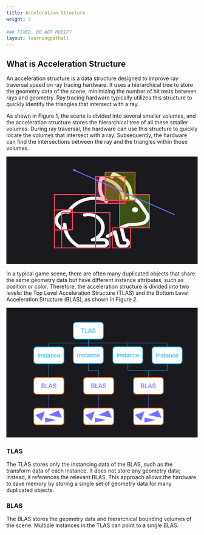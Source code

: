 ```yaml
---
title: Acceleration Structure
weight: 3

### FIXED, DO NOT MODIFY
layout: learningpathall
---
```


## What is Acceleration Structure

An acceleration structure is a data structure designed to improve ray traversal speed on ray tracing hardware. It uses a hierarchical tree to store the geometry data of the scene, minimizing the number of hit tests between rays and geometry. Ray tracing hardware typically utilizes this structure to quickly identify the triangles that intersect with a ray.

As shown in Figure 1, the scene is divided into several smaller volumes, and the acceleration structure stores the hierarchical tree of all these smaller volumes. During ray traversal, the hardware can use this structure to quickly locate the volumes that intersect with a ray. Subsequently, the hardware can find the intersections between the ray and the triangles within those volumes.

![](images/as2.png "Figure1. The acceleration structure used to represent a scene.")



In a typical game scene, there are often many duplicated objects that share the same geometry data but have different instance attributes, such as position or color. Therefore, the acceleration structure is divided into two levels: the Top Level Acceleration Structure (TLAS) and the Bottom Level Acceleration Structure (BLAS), as shown in Figure 2.

![](images/as.png "Figure2. The acceleration structure tree.")

### TLAS 
The TLAS stores only the instancing data of the BLAS, such as the transform data of each instance. It does not store any geometry data; instead, it references the relevant BLAS. This approach allows the hardware to save memory by storing a single set of geometry data for many duplicated objects.


### BLAS
The BLAS stores the geometry data and hierarchical bounding volumes of the scene. Multiple instances in the TLAS can point to a single BLAS.





